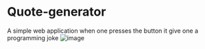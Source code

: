 ﻿# Quote-generator
 A simple web application when one presses the button it give one a programming joke 
![image](https://github.com/AllanMuhari/Quote-generator/assets/107704648/cfbd987a-22c5-4c16-bcfc-8ada65dab744)
